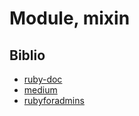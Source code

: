 # Module, mixin

## Biblio

- [ruby-doc](https://ruby-doc.com/docs/ProgrammingRuby/html/tut_modules.html)
- [medium](https://medium.com/@gooddb67/ruby-load-vs-require-vs-include-b6bf3c71e049)
- [rubyforadmins](http://rubyforadmins.com/modules-and-mixins)
